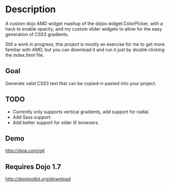 Description
===========
A custom dojo AMD widget mashup of the dojox.widget.ColorPicker, with a hack to enable opacity, and my custom slider widgets to allow for the easy generation of CSS3 gradients.

Still a work in progress, this project is mostly an exercise for me to get more familiar with AMD, but you can download it and run it just by double clicking the index.html file.

Goal
-----
Generate valid CSS3 text that can be copied-n-pasted into your project. 

TODO
-----
* Currently only supports vertical gradients, add support for radial.
* Add Sass support.
* Add better support for older IE browsers.

Demo
-----

http://dvia.com/gd

Requires Dojo 1.7
----

http://dojotoolkit.org/download